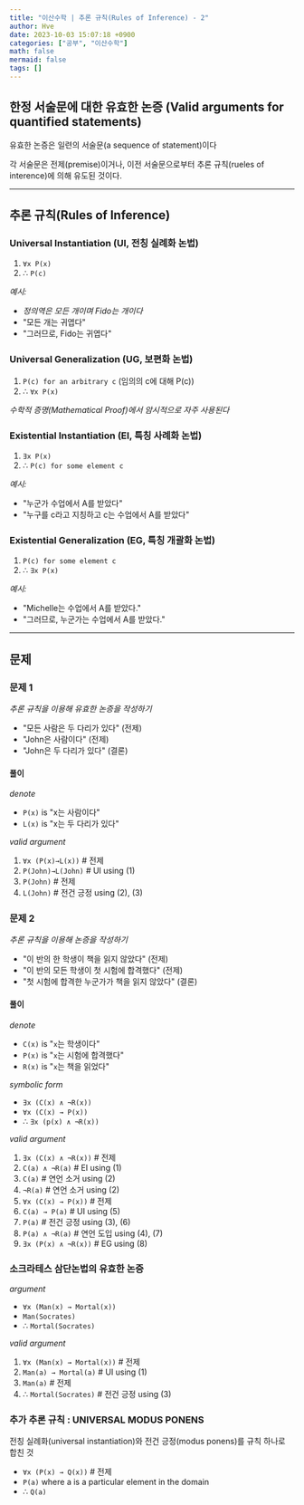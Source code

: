 ```yaml
---
title: "이산수학 | 추론 규칙(Rules of Inference) - 2"
author: Hve
date: 2023-10-03 15:07:18 +0900
categories: ["공부", "이산수학"]
math: false
mermaid: false
tags: []
---
```


## 한정 서술문에 대한 유효한 논증 (Valid arguments for quantified statements)

유효한 논증은 일련의 서술문(a sequence of statement)이다

각 서술문은 전제(premise)이거나, 이전 서술문으로부터 추론 규칙(rueles of interence)에 의해 유도된 것이다.

---

## 추론 규칙(Rules of Inference)

### Universal Instantiation (UI, 전칭 실례화 논법)

1. `∀x P(x)`
1.  ∴ `P(c)`

*예시:*

- *정의역은 모든 개이며 Fido는 개이다*
- "모든 개는 귀엽다"
- "그러므로, Fido는 귀엽다"

### Universal Generalization (UG, 보편화 논법)

1. `P(c) for an arbitrary c` (임의의 c에 대해 P(c))
1. ∴ `∀x P(x)`

*수학적 증명(Mathematical Proof)에서 암시적으로 자주 사용된다*

### Existential Instantiation (EI, 특칭 사례화 논법)

1. `∃x P(x)`
1. ∴ `P(c) for some element c`

*예시:*
- "누군가 수업에서 A를 받았다"
- "누구를 c라고 지칭하고 c는 수업에서 A를 받았다"

### Existential Generalization (EG, 특칭 개괄화 논법)

1. `P(c) for some element c`
1. ∴ `∃x P(x)`

*예시:*
- "Michelle는 수업에서 A를 받았다."
- "그러므로, 누군가는 수업에서 A를 받았다."

---

## 문제

### 문제 1

*추론 규칙을 이용해 유효한 논증을 작성하기*

- "모든 사람은 두 다리가 있다" (전제)
- "John은 사람이다" (전제)
- "John은 두 다리가 있다" (결론)

#### 풀이

*denote*

- `P(x)` is "x는 사람이다"
- `L(x)` is "x는 두 다리가 있다"

*valid argument*

1. `∀x (P(x)→L(x))` # 전제
2. `P(John)→L(John)` # UI using (1)
3. `P(John)` # 전제
4. `L(John)` # 전건 긍정 using (2), (3)

### 문제 2

*추론 규칙을 이용해 논증을 작성하기*

- "이 반의 한 학생이 책을 읽지 않았다" (전제)
- "이 반의 모든 학생이 첫 시험에 합격했다" (전제)
- "첫 시험에 합격한 누군가가 책을 읽지 않았다" (결론)

#### 풀이

*denote*

- `C(x)` is "`x`는 학생이다"
- `P(x)` is "`x`는 시험에 합격했다"
- `R(x)` is "`x`는 책을 읽었다"

*symbolic form*

- `∃x (C(x) ∧ ¬R(x))`
- `∀x (C(x) → P(x))`
- ∴ `∃x (p(x) ∧ ¬R(x))`

*valid argument*

1. `∃x (C(x) ∧ ¬R(x))` # 전제
2. `C(a) ∧ ¬R(a)` # EI using (1)
3. `C(a)` # 연언 소거 using (2)
4. `¬R(a)` # 연언 소거 using (2)
5. `∀x (C(x) → P(x))` # 전제
6. `C(a) → P(a)` # UI using (5)
7. `P(a)` # 전건 긍정 using (3), (6)
8. `P(a) ∧ ¬R(a)` # 연언 도입 using (4), (7)
9. `∃x (P(x) ∧ ¬R(x))` # EG using (8)

### 소크라테스 삼단논법의 유효한 논증

*argument*

- `∀x (Man(x) → Mortal(x))`
- `Man(Socrates)`
- ∴ `Mortal(Socrates)`

*valid argument*

1. `∀x (Man(x) → Mortal(x))` # 전제
2. `Man(a) → Mortal(a)` # UI using (1)
3. `Man(a)` # 전제
4. ∴ `Mortal(Socrates)` # 전건 긍정 using (3)

### 추가 추론 규칙 : UNIVERSAL MODUS PONENS

전칭 실례화(universal instantiation)와 전건 긍정(modus ponens)를 규칙 하나로 합친 것

- `∀x (P(x) → Q(x))` # 전제
- `P(a)` where a is a particular element in the domain
- ∴ `Q(a)`